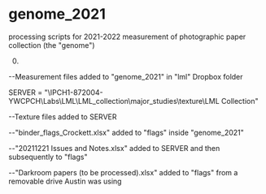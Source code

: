 # genome_2021
processing scripts for 2021-2022 measurement of photographic paper collection (the "genome")

0. 

--Measurement files added to "genome_2021" in "lml" Dropbox folder

SERVER = "\IPCH1-872004-YWCPCH\Labs\LML\LML_collection\major_studies\texture\LML Collection"

--Texture files added to SERVER

--"binder_flags_Crockett.xlsx" added to "flags" inside "genome_2021"

--"20211221 Issues and Notes.xlsx" added to SERVER and then subsequently to "flags"

--"Darkroom papers (to be processed).xlsx" added to "flags" from a removable drive Austin was using
